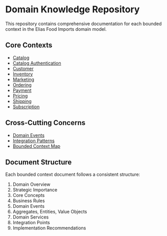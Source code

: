 # Domain Knowledge Repository

This repository contains comprehensive documentation for each bounded context in the Elias Food Imports domain model.

## Core Contexts

- [Catalog](./core-contexts/catalog/README.md)
- [Catalog Authentication](./core-contexts/catalog-auth/README.md)
- [Customer](./core-contexts/customer/README.md)
- [Inventory](./core-contexts/inventory/README.md)
- [Marketing](./core-contexts/marketing/README.md)
- [Ordering](./core-contexts/ordering/README.md)
- [Payment](./core-contexts/payment/README.md)
- [Pricing](./core-contexts/pricing/README.md)
- [Shipping](./core-contexts/shipping/README.md)
- [Subscription](./core-contexts/subscription/README.md)

## Cross-Cutting Concerns

- [Domain Events](./integrations/events.md)
- [Integration Patterns](./integrations/patterns.md)
- [Bounded Context Map](./integrations/context-map.md)

## Document Structure

Each bounded context document follows a consistent structure:

1. Domain Overview
2. Strategic Importance
3. Core Concepts
4. Business Rules
5. Domain Events
6. Aggregates, Entities, Value Objects
7. Domain Services
8. Integration Points
9. Implementation Recommendations
